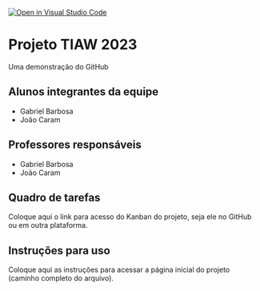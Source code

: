 [![Open in Visual Studio Code](https://classroom.github.com/assets/open-in-vscode-c66648af7eb3fe8bc4f294546bfd86ef473780cde1dea487d3c4ff354943c9ae.svg)](https://classroom.github.com/online_ide?assignment_repo_id=10592516&assignment_repo_type=AssignmentRepo)
# Projeto TIAW 2023
Uma demonstração do GitHub

## Alunos integrantes da equipe

* Gabriel Barbosa
* João Caram

## Professores responsáveis

* Gabriel Barbosa
* João Caram

## Quadro de tarefas
Coloque aqui o link para acesso do Kanban do projeto, seja ele no GitHub ou em outra plataforma.

## Instruções para uso
Coloque aqui as instruções para acessar a página inicial do projeto (caminho completo do arquivo).
